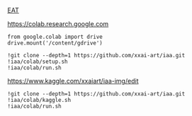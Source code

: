 
[EAT](https://github.com/xxai-fork/Image-Aesthetics-Assessment)

https://colab.research.google.com

```
from google.colab import drive
drive.mount('/content/gdrive')

!git clone --depth=1 https://github.com/xxai-art/iaa.git
!iaa/colab/setup.sh
!iaa/colab/run.sh
```

https://www.kaggle.com/xxaiart/iaa-img/edit

```
!git clone --depth=1 https://github.com/xxai-art/iaa.git
!iaa/colab/kaggle.sh
!iaa/colab/run.sh
```
